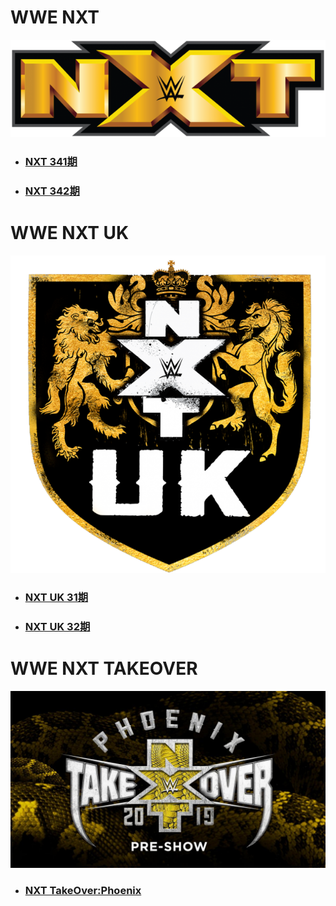 # WWE NXT
![](nxtlogo.jpg)

- ### [NXT 341期](NXT/2019/NXT-341/readme.md)
- ### [NXT 342期](NXT/2019/NXT-342/readme.md)

# WWE NXT UK
![](nxtuklogo.jpg)

- ### [NXT UK 31期](NXT-UK/2019/NXT-UK-31/readme.md)
- ### [NXT UK 32期](NXT-UK/2019/NXT-UK-32/readme.md)

# WWE NXT TAKEOVER
![](takeover.jpg)

- ### [NXT TakeOver:Phoenix](NXT-TakeOver/2019/TakeOver-Phoenix/readme.md)